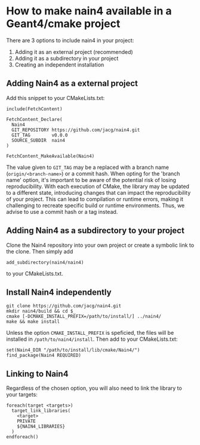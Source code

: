 # How to make nain4 available in a Geant4/cmake project

There are 3 options to include nain4 in your project:

1. Adding it as an external project (recommended)
2. Adding it as a subdirectory in your project
3. Creating an independent installation

## Adding Nain4 as a external project

Add this snippet to your CMakeLists.txt:

```
include(FetchContent)

FetchContent_Declare(
  Nain4
  GIT_REPOSITORY https://github.com/jacg/nain4.git
  GIT_TAG        v0.0.0
  SOURCE_SUBDIR  nain4
)

FetchContent_MakeAvailable(Nain4)
```

The value given to `GIT_TAG` may be a replaced with a branch name (`origin/<branch-name>`) or a commit hash. When opting for the 'branch name' option, it's important to be aware of the potential risk of losing reproducibility. With each execution of CMake, the library may be updated to a different state, introducing changes that can impact the reproducibility of your project. This can lead to compilation or runtime errors, making it challenging to recreate specific build or runtime environments. Thus, we advise to use a commit hash or a tag instead.


## Adding Nain4 as a subdirectory to your project

Clone the Nain4 repository into your own project or create a symbolic link to the clone. Then simply add

```
add_subdirectory(nain4/nain4)
```

to your CMakeLists.txt.


## Install Nain4 independently

```
git clone https://github.com/jacg/nain4.git
mkdir nain4/build && cd $_
cmake [-DCMAKE_INSTALL_PREFIX=/path/to/install/] ../nain4/
make && make install
```

Unless the option `CMAKE_INSTALL_PREFIX` is speficied, the files will be installed in `/path/to/nain4/install`.
Then add to your CMakeLists.txt:

```
set(Nain4_DIR "/path/to/install/lib/cmake/Nain4/")
find_package(Nain4 REQUIRED)
```

## Linking to Nain4

Regardless of the chosen option, you will also need to link the library to your targets:

```
foreach(target <targets>)
  target_link_libraries(
    <target>
    PRIVATE
    ${NAIN4_LIBRARIES}
  )
endforeach()
```
